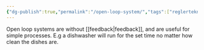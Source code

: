 ```yaml
---
{"dg-publish":true,"permalink":"/open-loop-system/","tags":["reglerteknik"]}
---
```


Open loop systems are without [[feedback\|feedback]], and are useful for simple processes. E.g a dishwasher will run for the set time no matter how clean the dishes are. 

